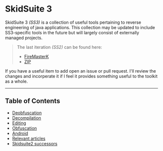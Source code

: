 # SkidSuite 3

SkidSuite 3  _(SS3)_ is a collection of useful tools pertaining to reverse engineering of java applications. This collection may be updated to include SS3-specific tools in the future but will largely consist of externally managed projects.  

> The last iteration _(SS2)_ can be found here:
> * [FireMasterK](https://github.com/FireMasterK/SkidSuite2-Latest)
> * [ZIP](files/SkidSuite2-master.zip)

If you have a useful item to add open an issue or pull request. I'll review the changes and incorperate it if I feel it provides something useful to the toolkit as a whole.

***

## Table of Contents

* [Deobfuscation](deobfuscation.md)
* [Decompilation](decompilation.md)
* [Editing](editing.md)
* [Obfuscation](obfuscation.md)
* [Android](android.md)
* [Relevant articles](relevant.md)
* [Skidsuite2 successors](successors.md)
